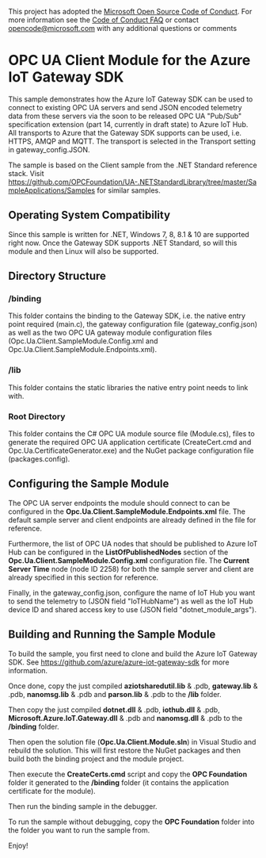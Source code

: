 This project has adopted the [Microsoft Open Source Code of Conduct](https://opensource.microsoft.com/codeofconduct/). For more information see the [Code of Conduct FAQ](https://opensource.microsoft.com/codeofconduct/faq/) or contact [opencode@microsoft.com](mailto:opencode@microsoft.com) with any additional questions or comments

# OPC UA Client Module for the Azure IoT Gateway SDK
This sample demonstrates how the Azure IoT Gateway SDK can be used to connect to existing OPC UA servers and send JSON encoded telemetry data from these servers via the soon to be released OPC UA "Pub/Sub" specification extension (part 14, currently in draft state) to Azure IoT Hub. All transports to Azure that the Gateway SDK supports can be used, i.e. HTTPS, AMQP and MQTT. The transport is selected in the Transport setting in gateway_config.JSON.

The sample is based on the Client sample from the .NET Standard reference stack. Visit https://github.com/OPCFoundation/UA-.NETStandardLibrary/tree/master/SampleApplications/Samples for similar samples.

## Operating System Compatibility
Since this sample is written for .NET, Windows 7, 8, 8.1 & 10 are supported right now. Once the Gateway SDK supports .NET Standard, so will this module and then Linux will also be supported.

## Directory Structure

### /binding
This folder contains the binding to the Gateway SDK, i.e. the native entry point required (main.c), the gateway configuration file (gateway_config.json) as well as the two OPC UA gateway module configuration files (Opc.Ua.Client.SampleModule.Config.xml and Opc.Ua.Client.SampleModule.Endpoints.xml).

### /lib
This folder contains the static libraries the native entry point needs to link with.

### Root Directory
This folder contains the C# OPC UA module source file (Module.cs), files to generate the required OPC UA application certificate (CreateCert.cmd and Opc.Ua.CertificateGenerator.exe) and the NuGet package configuration file (packages.config).

## Configuring the Sample Module
The OPC UA server endpoints the module should connect to can be configured in the **Opc.Ua.Client.SampleModule.Endpoints.xml** file. The default sample server and client endpoints are already defined in the file for reference.

Furthermore, the list of OPC UA nodes that should be published to Azure IoT Hub can be configured in the **ListOfPublishedNodes** section of the **Opc.Ua.Client.SampleModule.Config.xml** configuration file. The **Current Server Time** node (node ID 2258) for both the sample server and client are already specified in this section for reference.

Finally, in the gateway_config.json, configure the name of IoT Hub you want to send the telemetry to (JSON field "IoTHubName") as well as the IoT Hub device ID and shared access key to use (JSON field "dotnet_module_args").

## Building and Running the Sample Module
To build the sample, you first need to clone and build the Azure IoT Gateway SDK. See https://github.com/azure/azure-iot-gateway-sdk for more information.

Once done, copy the just compiled **aziotsharedutil.lib** & .pdb, **gateway.lib** & .pdb, **nanomsg.lib** & .pdb and **parson.lib** & .pdb to the **/lib** folder.

Then copy the just compiled **dotnet.dll** & .pdb, **iothub.dll** & .pdb, **Microsoft.Azure.IoT.Gateway.dll** & .pdb and **nanomsg.dll** & .pdb to the **/binding** folder.

Then open the solution file (**Opc.Ua.Client.Module.sln**) in Visual Studio and rebuild the solution. This will first restore the NuGet packages and then build both the binding project and the module project.

Then execute the **CreateCerts.cmd** script and copy the **OPC Foundation** folder it generated to the **/binding** folder (it contains the application certificate for the module).

Then run the binding sample in the debugger.

To run the sample without debugging, copy the **OPC Foundation** folder into the folder you want to run the sample from.

Enjoy!

